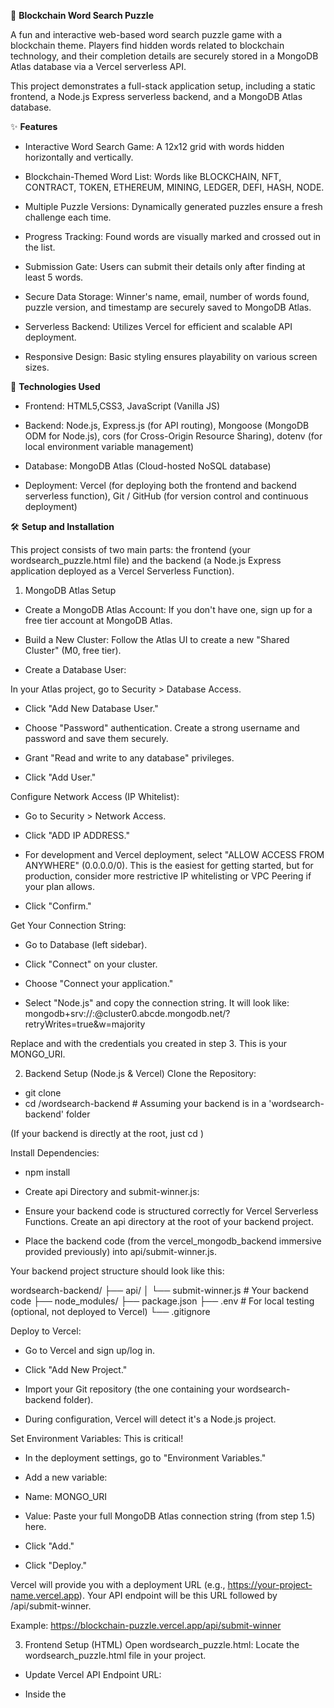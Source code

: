 🧩 **Blockchain Word Search Puzzle**

A fun and interactive web-based word search puzzle game with a blockchain theme. Players find hidden words related to blockchain technology, and their completion details are securely stored in a MongoDB Atlas database via a Vercel serverless API.

This project demonstrates a full-stack application setup, including a static frontend, a Node.js Express serverless backend, and a MongoDB Atlas database.

✨ **Features**

* Interactive Word Search Game: A 12x12 grid with words hidden horizontally and vertically.

* Blockchain-Themed Word List: Words like BLOCKCHAIN, NFT, CONTRACT, TOKEN, ETHEREUM, MINING, LEDGER, DEFI, HASH, NODE.

* Multiple Puzzle Versions: Dynamically generated puzzles ensure a fresh challenge each time.

* Progress Tracking: Found words are visually marked and crossed out in the list.

* Submission Gate: Users can submit their details only after finding at least 5 words.

*  Secure Data Storage: Winner's name, email, number of words found, puzzle version, and timestamp are securely saved to MongoDB Atlas.

* Serverless Backend: Utilizes Vercel for efficient and scalable API deployment.

* Responsive Design: Basic styling ensures playability on various screen sizes.

🚀 **Technologies Used**

* Frontend: HTML5,CSS3, JavaScript (Vanilla JS)

* Backend: Node.js, Express.js (for API routing), Mongoose (MongoDB ODM for Node.js), cors (for Cross-Origin Resource Sharing), dotenv (for local environment variable management)

* Database: MongoDB Atlas (Cloud-hosted NoSQL database)

* Deployment: Vercel (for deploying both the frontend and backend serverless function), Git / GitHub (for version control and continuous deployment)

🛠️ **Setup and Installation**

This project consists of two main parts: the frontend (your wordsearch_puzzle.html file) and the backend (a Node.js Express application deployed as a Vercel Serverless Function).

1. MongoDB Atlas Setup
* Create a MongoDB Atlas Account: If you don't have one, sign up for a free tier account at MongoDB Atlas.

* Build a New Cluster: Follow the Atlas UI to create a new "Shared Cluster" (M0, free tier).

* Create a Database User:

In your Atlas project, go to Security > Database Access.

* Click "Add New Database User."

* Choose "Password" authentication. Create a strong username and password and save them securely.

* Grant "Read and write to any database" privileges.

* Click "Add User."

Configure Network Access (IP Whitelist):

* Go to Security > Network Access.

* Click "ADD IP ADDRESS."

* For development and Vercel deployment, select "ALLOW ACCESS FROM ANYWHERE" (0.0.0.0/0). This is the easiest for getting started, but for production, consider more restrictive IP whitelisting or VPC Peering if your plan allows.

* Click "Confirm."

Get Your Connection String:

* Go to Database (left sidebar).

* Click "Connect" on your cluster.

* Choose "Connect your application."

* Select "Node.js" and copy the connection string. It will look like:
mongodb+srv://<username>:<password>@cluster0.abcde.mongodb.net/?retryWrites=true&w=majority

Replace <username> and <password> with the credentials you created in step 3. This is your MONGO_URI.

2. Backend Setup (Node.js & Vercel)
Clone the Repository:

* git clone <your-repo-url>
* cd <your-repo-name>/wordsearch-backend # Assuming your backend is in a 'wordsearch-backend' folder

(If your backend is directly at the root, just cd <your-repo-name>)

Install Dependencies:

* npm install

* Create api Directory and submit-winner.js:

* Ensure your backend code is structured correctly for Vercel Serverless Functions. Create an api directory at the root of your backend project.

* Place the backend code (from the vercel_mongodb_backend immersive provided previously) into api/submit-winner.js.

Your backend project structure should look like this:

wordsearch-backend/
├── api/
│   └── submit-winner.js  # Your backend code
├── node_modules/
├── package.json
├── .env                  # For local testing (optional, not deployed to Vercel)
└── .gitignore

Deploy to Vercel:

* Go to Vercel and sign up/log in.

* Click "Add New Project."

* Import your Git repository (the one containing your wordsearch-backend folder).

* During configuration, Vercel will detect it's a Node.js project.

Set Environment Variables: This is critical!

* In the deployment settings, go to "Environment Variables."

* Add a new variable:

* Name: MONGO_URI

* Value: Paste your full MongoDB Atlas connection string (from step 1.5) here.

* Click "Add."

* Click "Deploy."

Vercel will provide you with a deployment URL (e.g., https://your-project-name.vercel.app). Your API endpoint will be this URL followed by /api/submit-winner.

Example: https://blockchain-puzzle.vercel.app/api/submit-winner

3. Frontend Setup (HTML)
Open wordsearch_puzzle.html: Locate the wordsearch_puzzle.html file in your project.

* Update Vercel API Endpoint URL:

* Inside the <script> tags, find the line:

* const VERCEL_API_ENDPOINT_URL = 'YOUR_VERCEL_API_ENDPOINT_URL_HERE';

* Replace 'YOUR_VERCEL_API_ENDPOINT_URL_HERE' with the actual Vercel API endpoint URL you obtained in step 2.4.

Example: const VERCEL_API_ENDPOINT_URL = 'https://blockchain-puzzle.vercel.app/api/submit-winner';

Save the HTML file.

▶️ **Usage**

* Open the Frontend: Open the wordsearch_puzzle.html file directly in your web browser.

* Play the Puzzle: Find the words listed below the grid. Click and drag your mouse over the letters to select a word. If it's correct, the cells will turn green.

* Submit Details: Once you have found at least 5 words, the "Submit" button will become enabled. Enter your name and email, and click submit.

* Verify Data: Log in to your MongoDB Atlas dashboard, navigate to your cluster, then to the winners collection within your database. You should see your submitted details there.

📂 **Project Structure**

.
├── wordsearch_puzzle.html  # Frontend HTML, CSS, and JavaScript for the game  

└── wordsearch-backend/     # Backend Node.js project  

    ├── api/  
    
    │   └── submit-winner.js # Vercel Serverless Function (Express app)

     
    ├── node_modules/        # Node.js dependencies  
    
    ├── package.json         # Backend project dependencies and scripts  
    
    └── .gitignore


📄 **License**

This project is open-source and available under the MIT License.

🙏 **Acknowledgements**

MongoDB Atlas for cloud database hosting.

Vercel for seamless serverless deployment.

Node.js and Express.js for the backend.

Mongoose for MongoDB object modeling.
